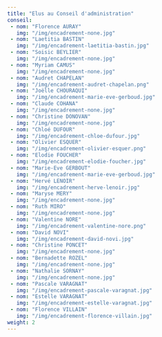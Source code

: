 ```yaml
---
title: "Elus au Conseil d'administration"
conseil:
 - nom: "Florence AURAY"
   img: "/img/encadrement-none.jpg"
 - nom: "Laetitia BASTIN"
   img: "/img/encadrement-laetitia-bastin.jpg"
 - nom: "Soisic BEYLIER"
   img: "/img/encadrement-none.jpg"
 - nom: "Myriam CAMUS"
   img: "/img/encadrement-none.jpg"
 - nom: "Audret CHAPELAN"
   img: "/img/encadrement-audret-chapelan.png"   
 - nom: "Joëlle CHOURAQUI"
   img: "/img/encadrement-marie-eve-gerboud.jpg"
 - nom: "Claude COHANA"
   img: "/img/encadrement-none.jpg"
 - nom: "Christine DONOVAN"
   img: "/img/encadrement-none.jpg"
 - nom: "Chloé DUFOUR"
   img: "/img/encadrement-chloe-dufour.jpg"
 - nom: "Olivier ESQUER"
   img: "/img/encadrement-olivier-esquer.png"
 - nom: "Elodie FOUCHER"
   img: "/img/encadrement-elodie-foucher.jpg"
 - nom: "Marie-Eve GERBOUT"
   img: "/img/encadrement-marie-eve-gerboud.jpg"
 - nom: "Hervé LENOIR"
   img: "/img/encadrement-herve-lenoir.jpg"
 - nom: "Maryse MERY"
   img: "/img/encadrement-none.jpg"
 - nom: "Ruth MIRO"
   img: "/img/encadrement-none.jpg"
 - nom: "Valentine NORE"
   img: "/img/encadrement-valentine-nore.png"
 - nom: "David NOVI"
   img: "/img/encadrement-david-novi.jpg"
 - nom: "Christine PONCET"
   img: "/img/encadrement-none.jpg"
 - nom: "Bernadette ROZEL"
   img: "/img/encadrement-none.jpg"
 - nom: "Nathalie SORNAY"
   img: "/img/encadrement-none.jpg"
 - nom: "Pascale VARAGNAT"
   img: "/img/encadrement-pascale-varagnat.jpg"
 - nom: "Estelle VARAGNAT"
   img: "/img/encadrement-estelle-varagnat.jpg"
 - nom: "Florence VILLAIN"
   img: "/img/encadrement-florence-villain.jpg"
weight: 2
---
```

